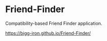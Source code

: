 # Friend-Finder
Compatibility-based Friend Finder application.


 https://bigg-iron.github.io/Friend-Finder/